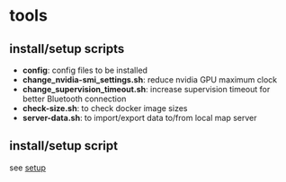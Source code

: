 # tools

## install/setup scripts

- **config**: config files to be installed
- **change_nvidia-smi_settings.sh**: reduce nvidia GPU maximum clock
- **change_supervision_timeout.sh**: increase supervision timeout for better Bluetooth connection
- **check-size.sh**: to check docker image sizes
- **server-data.sh**: to import/export data to/from local map server

## install/setup script

see [setup](../README.md#setup)
